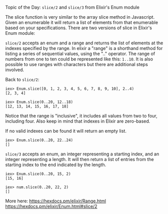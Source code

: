Topic of the Day: `slice/2` and `slice/3` from Elixir's Enum module

The slice function is very similar to the array slice method in Javascript.  Given an enumerable it will return a list of elements from that enumerable based on your specifications.   There are two versions of slice in Elixir's Enum module:

`slice/2` accepts an enum and a range and returns the list of elements at the indexes specified by the range. In elixir a "range" is a shorthand method for listing a series of sequential values, using the ".." operator.  The range of numbers from one to ten could be represented like this:  `1..10`.  It is also possible to use ranges with characters but there are additional steps involved.

Back to `slice/2`:

```
iex> Enum.slice([0, 1, 2, 3, 4, 5, 6, 7, 8, 9, 10], 2..4)
[2, 3, 4]

iex> Enum.slice(0..20, 12..18)
[12, 13, 14, 15, 16, 17, 18]
```

Notice that the range is "inclusive", it includes all values from two to four, including four. Also keep in mind that indexes in Elixir are zero-based.

If no valid indexes can be found it will return an empty list.

```
iex> Enum.slice(0..20, 22..24)
[]
```

`slice/3` accepts an enum, an integer representing a starting index, and an integer representing a length.  It will then return a list of entries from the starting index to the end indicated by the length.

```
iex> Enum.slice(0..20, 15, 2)
[15, 16]

iex> num.slice(0..20, 22, 2)
[]
```

More here:
https://hexdocs.pm/elixir/Range.html
https://hexdocs.pm/elixir/Enum.html#slice/2

